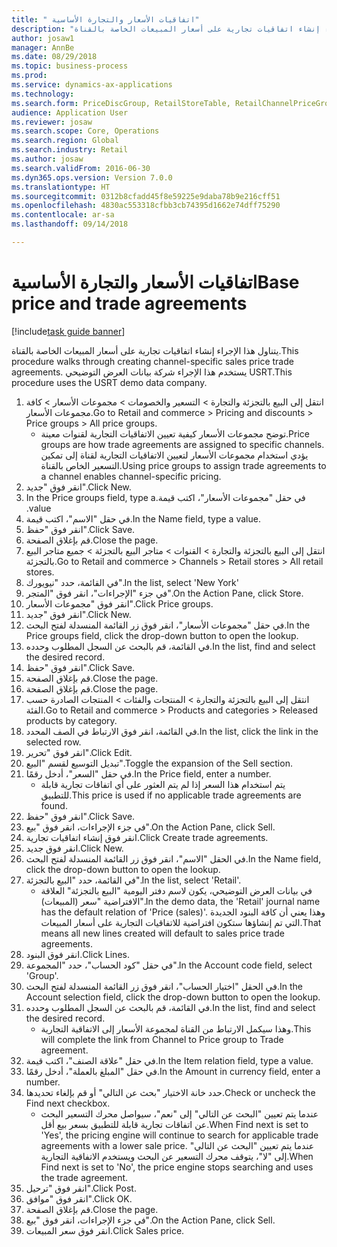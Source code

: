 ```yaml
--- 
title: " اتفاقيات الأسعار والتجارة الأساسية"
description: "يتناول هذا الإجراء إنشاء اتفاقيات تجارية على أسعار المبيعات الخاصة بالقناة."
author: josaw1
manager: AnnBe
ms.date: 08/29/2018
ms.topic: business-process
ms.prod: 
ms.service: dynamics-ax-applications
ms.technology: 
ms.search.form: PriceDiscGroup, RetailStoreTable, RetailChannelPriceGroup, EcoResProductDetailsExtended, PriceDiscAdmTable, PriceDiscAdm
audience: Application User
ms.reviewer: josaw
ms.search.scope: Core, Operations
ms.search.region: Global
ms.search.industry: Retail
ms.author: josaw
ms.search.validFrom: 2016-06-30
ms.dyn365.ops.version: Version 7.0.0
ms.translationtype: HT
ms.sourcegitcommit: 0312b8cfadd45f8e59225e9daba78b9e216cff51
ms.openlocfilehash: 4830ac553318cfbb3cb74395d1662e74dff75290
ms.contentlocale: ar-sa
ms.lasthandoff: 09/14/2018

---
```

# <a name="base-price-and-trade-agreements"></a><span data-ttu-id="92be3-103"> اتفاقيات الأسعار والتجارة الأساسية</span><span class="sxs-lookup"><span data-stu-id="92be3-103">Base price and trade agreements</span></span>

[!include[task guide banner](../includes/task-guide-banner.md)]

<span data-ttu-id="92be3-104">يتناول هذا الإجراء إنشاء اتفاقيات تجارية على أسعار المبيعات الخاصة بالقناة.</span><span class="sxs-lookup"><span data-stu-id="92be3-104">This procedure walks through creating channel-specific sales price trade agreements.</span></span> <span data-ttu-id="92be3-105">يستخدم هذا الإجراء شركة بيانات العرض التوضيحي USRT.</span><span class="sxs-lookup"><span data-stu-id="92be3-105">This procedure uses the USRT demo data company.</span></span>

1. <span data-ttu-id="92be3-106">انتقل إلى البيع بالتجزئة والتجارة > التسعير والخصومات > مجموعات الأسعار > كافة مجموعات الأسعار.</span><span class="sxs-lookup"><span data-stu-id="92be3-106">Go to Retail and commerce > Pricing and discounts > Price groups > All price groups.</span></span>
    * <span data-ttu-id="92be3-107">توضح مجموعات الأسعار كيفية تعيين الاتفاقيات التجارية لقنوات معينة.</span><span class="sxs-lookup"><span data-stu-id="92be3-107">Price groups are how trade agreements are assigned to specific channels.</span></span> <span data-ttu-id="92be3-108">يؤدي استخدام مجموعات الأسعار لتعيين الاتفاقيات التجارية لقناة إلى تمكين التسعير الخاص بالقناة.</span><span class="sxs-lookup"><span data-stu-id="92be3-108">Using price groups to assign trade agreements to a channel enables channel-specific pricing.</span></span>  
2. <span data-ttu-id="92be3-109">انقر فوق "جديد".</span><span class="sxs-lookup"><span data-stu-id="92be3-109">Click New.</span></span>
3. <span data-ttu-id="92be3-110">في حقل "‏‫مجموعات الأسعار"، اكتب قيمة.</span><span class="sxs-lookup"><span data-stu-id="92be3-110">In the Price groups field, type a value.</span></span>
4. <span data-ttu-id="92be3-111">في حقل "الاسم"، اكتب قيمة.</span><span class="sxs-lookup"><span data-stu-id="92be3-111">In the Name field, type a value.</span></span>
5. <span data-ttu-id="92be3-112">انقر فوق "حفظ".</span><span class="sxs-lookup"><span data-stu-id="92be3-112">Click Save.</span></span>
6. <span data-ttu-id="92be3-113">قم بإغلاق الصفحة.</span><span class="sxs-lookup"><span data-stu-id="92be3-113">Close the page.</span></span>
7. <span data-ttu-id="92be3-114">انتقل إلى البيع بالتجزئة والتجارة > القنوات > متاجر البيع بالتجزئة > جميع متاجر البيع بالتجزئة.</span><span class="sxs-lookup"><span data-stu-id="92be3-114">Go to Retail and commerce > Channels > Retail stores > All retail stores.</span></span>
8. <span data-ttu-id="92be3-115">في القائمة، حدد "نيويورك".</span><span class="sxs-lookup"><span data-stu-id="92be3-115">In the list, select 'New York'</span></span>
9. <span data-ttu-id="92be3-116">في جزء "الإجراءات"، انقر فوق "المتجر".</span><span class="sxs-lookup"><span data-stu-id="92be3-116">On the Action Pane, click Store.</span></span>
10. <span data-ttu-id="92be3-117">انقر فوق "مجموعات الأسعار".</span><span class="sxs-lookup"><span data-stu-id="92be3-117">Click Price groups.</span></span>
11. <span data-ttu-id="92be3-118">انقر فوق "جديد".</span><span class="sxs-lookup"><span data-stu-id="92be3-118">Click New.</span></span>
12. <span data-ttu-id="92be3-119">في حقل "مجموعات الأسعار"، انقر فوق زر القائمة المنسدلة لفتح البحث.</span><span class="sxs-lookup"><span data-stu-id="92be3-119">In the Price groups field, click the drop-down button to open the lookup.</span></span>
13. <span data-ttu-id="92be3-120">في القائمة، قم بالبحث عن السجل المطلوب وحدده.</span><span class="sxs-lookup"><span data-stu-id="92be3-120">In the list, find and select the desired record.</span></span>
14. <span data-ttu-id="92be3-121">انقر فوق "حفظ".</span><span class="sxs-lookup"><span data-stu-id="92be3-121">Click Save.</span></span>
15. <span data-ttu-id="92be3-122">قم بإغلاق الصفحة.</span><span class="sxs-lookup"><span data-stu-id="92be3-122">Close the page.</span></span>
16. <span data-ttu-id="92be3-123">قم بإغلاق الصفحة.</span><span class="sxs-lookup"><span data-stu-id="92be3-123">Close the page.</span></span>
17. <span data-ttu-id="92be3-124">انتقل إلى البيع بالتجزئة والتجارة > المنتجات والفئات > المنتجات الصادرة حسب الفئة.</span><span class="sxs-lookup"><span data-stu-id="92be3-124">Go to Retail and commerce > Products and categories > Released products by category.</span></span>
18. <span data-ttu-id="92be3-125">في القائمة، انقر فوق الارتباط في الصف المحدد.</span><span class="sxs-lookup"><span data-stu-id="92be3-125">In the list, click the link in the selected row.</span></span>
19. <span data-ttu-id="92be3-126">انقر فوق "تحرير".</span><span class="sxs-lookup"><span data-stu-id="92be3-126">Click Edit.</span></span>
20. <span data-ttu-id="92be3-127">تبديل التوسيع لقسم "البيع".</span><span class="sxs-lookup"><span data-stu-id="92be3-127">Toggle the expansion of the Sell section.</span></span>
21. <span data-ttu-id="92be3-128">في حقل "السعر"، أدخل رقمًا.</span><span class="sxs-lookup"><span data-stu-id="92be3-128">In the Price field, enter a number.</span></span>
    * <span data-ttu-id="92be3-129">يتم استخدام هذا السعر إذا لم يتم العثور على أي اتفاقات تجارية قابلة للتطبيق.</span><span class="sxs-lookup"><span data-stu-id="92be3-129">This price is used if no applicable trade agreements are found.</span></span>  
22. <span data-ttu-id="92be3-130">انقر فوق "حفظ".</span><span class="sxs-lookup"><span data-stu-id="92be3-130">Click Save.</span></span>
23. <span data-ttu-id="92be3-131">في جزء الإجراءات، انقر فوق "بيع‬".</span><span class="sxs-lookup"><span data-stu-id="92be3-131">On the Action Pane, click Sell.</span></span>
24. <span data-ttu-id="92be3-132">انقر فوق إنشاء اتفاقيات تجارية.</span><span class="sxs-lookup"><span data-stu-id="92be3-132">Click Create trade agreements.</span></span>
25. <span data-ttu-id="92be3-133">انقر فوق جديد.</span><span class="sxs-lookup"><span data-stu-id="92be3-133">Click New.</span></span>
26. <span data-ttu-id="92be3-134">في الحقل "الاسم"، انقر فوق زر القائمة المنسدلة لفتح البحث.</span><span class="sxs-lookup"><span data-stu-id="92be3-134">In the Name field, click the drop-down button to open the lookup.</span></span>
27. <span data-ttu-id="92be3-135">في القائمة، حدد "البيع بالتجزئة".</span><span class="sxs-lookup"><span data-stu-id="92be3-135">In the list, select 'Retail'.</span></span>
    * <span data-ttu-id="92be3-136">في بيانات العرض التوضيحي، يكون لاسم دفتر اليومية "البيع بالتجزئة" العلاقة الافتراضية "سعر (المبيعات)".</span><span class="sxs-lookup"><span data-stu-id="92be3-136">In the demo data, the 'Retail' journal name has the default relation of 'Price (sales)'.</span></span> <span data-ttu-id="92be3-137">وهذا يعني أن كافة البنود الجديدة التي تم إنشاؤها ستكون افتراضية للاتفاقيات التجارية على أسعار المبيعات.</span><span class="sxs-lookup"><span data-stu-id="92be3-137">That means all new lines created will default to sales price trade agreements.</span></span>  
28. <span data-ttu-id="92be3-138">انقر فوق البنود.</span><span class="sxs-lookup"><span data-stu-id="92be3-138">Click Lines.</span></span>
29. <span data-ttu-id="92be3-139">في حقل "كود الحساب"، حدد "المجموعة".</span><span class="sxs-lookup"><span data-stu-id="92be3-139">In the Account code field, select 'Group'.</span></span>
30. <span data-ttu-id="92be3-140">في الحقل "اختيار الحساب"، انقر فوق زر القائمة المنسدلة لفتح البحث.</span><span class="sxs-lookup"><span data-stu-id="92be3-140">In the Account selection field, click the drop-down button to open the lookup.</span></span>
31. <span data-ttu-id="92be3-141">في القائمة، قم بالبحث عن السجل المطلوب وحدده.</span><span class="sxs-lookup"><span data-stu-id="92be3-141">In the list, find and select the desired record.</span></span>
    * <span data-ttu-id="92be3-142">وهذا سيكمل الارتباط من القناة لمجموعة الأسعار إلى الاتفاقية التجارية.</span><span class="sxs-lookup"><span data-stu-id="92be3-142">This will complete the link from Channel to Price group to Trade agreement.</span></span>  
32. <span data-ttu-id="92be3-143">في حقل "علاقة الصنف"، اكتب قيمة.</span><span class="sxs-lookup"><span data-stu-id="92be3-143">In the Item relation field, type a value.</span></span>
33. <span data-ttu-id="92be3-144">في حقل "المبلغ بالعملة"، أدخل رقمًا.</span><span class="sxs-lookup"><span data-stu-id="92be3-144">In the Amount in currency field, enter a number.</span></span>
34. <span data-ttu-id="92be3-145">حدد خانة الاختيار "‏‫بحث عن التالي‬" أو قم بإلغاء تحديدها.</span><span class="sxs-lookup"><span data-stu-id="92be3-145">Check or uncheck the Find next checkbox.</span></span>
    * <span data-ttu-id="92be3-146">عندما يتم تعيين "البحث عن التالي" إلى "نعم"، سيواصل محرك التسعير البحث عن اتفاقات تجارية قابلة للتطبيق بسعر بيع أقل.</span><span class="sxs-lookup"><span data-stu-id="92be3-146">When Find next is set to 'Yes', the pricing engine will continue to search for applicable trade agreements with a lower sale price.</span></span> <span data-ttu-id="92be3-147">عندما يتم تعيين "البحث عن التالي" إلى "لا"، يتوقف محرك التسعير عن البحث ويستخدم الاتفاقية التجارية.</span><span class="sxs-lookup"><span data-stu-id="92be3-147">When Find next is set to 'No', the price engine stops searching and uses the trade agreement.</span></span>  
35. <span data-ttu-id="92be3-148">انقر فوق "ترحيل".</span><span class="sxs-lookup"><span data-stu-id="92be3-148">Click Post.</span></span>
36. <span data-ttu-id="92be3-149">انقر فوق "موافق".</span><span class="sxs-lookup"><span data-stu-id="92be3-149">Click OK.</span></span>
37. <span data-ttu-id="92be3-150">قم بإغلاق الصفحة.</span><span class="sxs-lookup"><span data-stu-id="92be3-150">Close the page.</span></span>
38. <span data-ttu-id="92be3-151">في جزء الإجراءات، انقر فوق "بيع‬".</span><span class="sxs-lookup"><span data-stu-id="92be3-151">On the Action Pane, click Sell.</span></span>
39. <span data-ttu-id="92be3-152">انقر فوق سعر المبيعات.</span><span class="sxs-lookup"><span data-stu-id="92be3-152">Click Sales price.</span></span>


